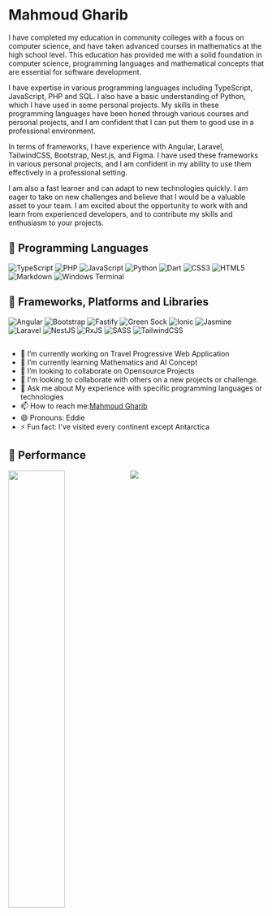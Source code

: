 # Mahmoud Gharib
I have completed my education in community colleges with a focus on computer science, and have taken advanced courses in mathematics at the high school level. This education has provided me with a solid foundation in computer science, programming languages and mathematical concepts that are essential for software development.

I have expertise in various programming languages including TypeScript, JavaScript, PHP and SQL. I also have a basic understanding of Python, which I have used in some personal projects. My skills in these programming languages have been honed through various courses and personal projects, and I am confident that I can put them to good use in a professional environment.

In terms of frameworks, I have experience with Angular, Laravel, TailwindCSS, Bootstrap, Nest.js, and Figma. I have used these frameworks in various personal projects, and I am confident in my ability to use them effectively in a professional setting.

I am also a fast learner and can adapt to new technologies quickly. I am eager to take on new challenges and believe that I would be a valuable asset to your team. I am excited about the opportunity to work with and learn from experienced developers, and to contribute my skills and enthusiasm to your projects.

## :ear_with_hearing_aid: Programming Languages
![TypeScript](https://img.shields.io/badge/typescript-%23007ACC.svg?style=for-the-badge&logo=typescript&logoColor=white)
![PHP](https://img.shields.io/badge/php-%23777BB4.svg?style=for-the-badge&logo=php&logoColor=white)
![JavaScript](https://img.shields.io/badge/javascript-%23323330.svg?style=for-the-badge&logo=javascript&logoColor=%23F7DF1E)
![Python](https://img.shields.io/badge/python-3670A0?style=for-the-badge&logo=python&logoColor=ffdd54)
![Dart](https://img.shields.io/badge/dart-%230175C2.svg?style=for-the-badge&logo=dart&logoColor=white)
![CSS3](https://img.shields.io/badge/css3-%231572B6.svg?style=for-the-badge&logo=css3&logoColor=white)
![HTML5](https://img.shields.io/badge/html5-%23E34F26.svg?style=for-the-badge&logo=html5&logoColor=white)
![Markdown](https://img.shields.io/badge/markdown-%23000000.svg?style=for-the-badge&logo=markdown&logoColor=white)
![Windows Terminal](https://img.shields.io/badge/Windows%20Terminal-%234D4D4D.svg?style=for-the-badge&logo=windows-terminal&logoColor=white)

## :muscle: Frameworks, Platforms and Libraries
![Angular](https://img.shields.io/badge/angular-%23DD0031.svg?style=for-the-badge&logo=angular&logoColor=white)
![Bootstrap](https://img.shields.io/badge/bootstrap-%23563D7C.svg?style=for-the-badge&logo=bootstrap&logoColor=white)
![Fastify](https://img.shields.io/badge/fastify-%23000000.svg?style=for-the-badge&logo=fastify&logoColor=white)
![Green Sock](https://img.shields.io/badge/green%20sock-88CE02?style=for-the-badge&logo=greensock&logoColor=white)
![Ionic](https://img.shields.io/badge/Ionic-%233880FF.svg?style=for-the-badge&logo=Ionic&logoColor=white)
![Jasmine](https://img.shields.io/badge/jasmine-%238A4182.svg?style=for-the-badge&logo=jasmine&logoColor=white)
![Laravel](https://img.shields.io/badge/laravel-%23FF2D20.svg?style=for-the-badge&logo=laravel&logoColor=white)
![NestJS](https://img.shields.io/badge/nestjs-%23E0234E.svg?style=for-the-badge&logo=nestjs&logoColor=white)
![RxJS](https://img.shields.io/badge/rxjs-%23B7178C.svg?style=for-the-badge&logo=reactivex&logoColor=white)
![SASS](https://img.shields.io/badge/SASS-hotpink.svg?style=for-the-badge&logo=SASS&logoColor=white)
![TailwindCSS](https://img.shields.io/badge/tailwindcss-%2338B2AC.svg?style=for-the-badge&logo=tailwind-css&logoColor=white)



<div style="margin-top: 20px; margin-bottom: 20px;">

## 
- 🔭 I’m currently working on Travel Progressive Web Application
- 🌱 I’m currently learning Mathematics and AI Concept
- 👯 I’m looking to collaborate on Opensource Projects 
- 🤔 I'm looking to collaborate with others on a new projects or challenge.
- 💬 Ask me about My experience with specific programming languages or technologies
- 📫 How to reach me:[Mahmoud Gharib](https://github.com/Gharib84)
- 😄 Pronouns: Eddie
- ⚡ Fun fact: I've visited every continent except Antarctica

## :blue_book: Performance

<img align="left" width="47%" src="https://github-readme-stats.vercel.app/api?username=Gharib84&show_icons=true&bg_color=00000000"/>
<img align="left" width+"47%" src="https://github-readme-stats.vercel.app/api/top-langs/?username=Gharib84&hide_progress=true"/>



<!--
**Gharib84/Gharib84** is a ✨ _special_ ✨ repository because its `README.md` (this file) appears on your GitHub profile.

Here are some ideas to get you started:

- 🔭 I’m currently working on ...
- 🌱 I’m currently learning ...
- 👯 I’m looking to collaborate on ...
- 🤔 I’m looking for help with ...
- 💬 Ask me about ...
- 📫 How to reach me: ...
- 😄 Pronouns: ...
- ⚡ Fun fact: ...



-->

